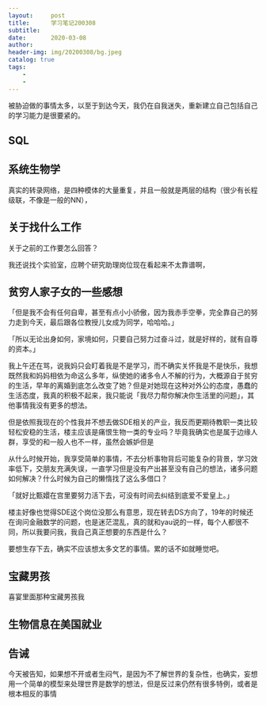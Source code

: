 ```yaml
---
layout:     post
title:      学习笔记200308
subtitle:   
date:       2020-03-08
author:     
header-img: img/20200308/bg.jpeg
catalog: true
tags:
    - 
    - 
---
```

被胁迫做的事情太多，以至于到达今天，我仍在自我迷失，重新建立自己包括自己的学习能力是很要紧的。
## SQL





## 系统生物学
真实的转录网络，是四种模体的大量重复，并且一般就是两层的结构（很少有长程级联，不像是一般的NN），
## 关于找什么工作
关于之前的工作要怎么回答？

我还说找个实验室，应聘个研究助理岗位现在看起来不太靠谱啊，

## 贫穷人家子女的一些感想
「但是我不会有任何自卑，甚至有点小小骄傲，因为我赤手空拳，完全靠自己的努力走到今天，最后跟各位教授儿女成为同学，哈哈哈。」

「所以无论出身如何，家境如何，只要自己努力过奋斗过，就是好样的，就有自尊的资本。」

我上午还在骂，说我妈只会盯着我是不是学习，而不确实关怀我是不是快乐，我想既然我和妈妈相依为命这么多年，纵使她的诸多令人不解的行为，大概源自于贫穷的生活，早年的离婚到底怎么改变了她？但是对她现在这种对外公的态度，愚蠢的生活态度，我真的积极不起来，我只能说「我尽力帮你解决你生活里的问题」，其他事情我没有更多的想法。

但是依照我现在的个性我并不想去做SDE相关的产业，我反而更期待教职一类比较轻松安稳的生活，楼主应该是痛恨生物一类的专业吗？毕竟我确实也是属于边缘人群，享受的和一般人也不一样，虽然会嫉妒但是

从什么时候开始，我享受简单的事情，不去分析事物背后可能复杂的背景，学习效率低下，交朋友充满失误，一直学习但是没有产出甚至没有自己的想法，诸多问题如何解决？什么时候为自己的懒惰找了这么多借口？

「就好比甄嬛在宫里要努力活下去，可没有时间去纠结到底爱不爱皇上。」

楼主好像也觉得SDE这个岗位没那么有意思，现在转去DS方向了，19年的时候还在询问金融数学的问题，也是迷茫混乱，真的就和yau说的一样，每个人都很不同，所以我要问我，我自己真正想要的东西是什么？

要想生存下去，确实不应该想太多文艺的事情。累的话不如就睡觉吧。

## 宝藏男孩
喜宴里面那种宝藏男孩我

## 生物信息在美国就业

## 告诫
今天被告知，如果想不开或者生闷气，是因为不了解世界的复杂性，也确实，妄想用一个简单的模型来处理世界是数学的想法，但是反过来仍然有很多特例，或者是根本相反的事情